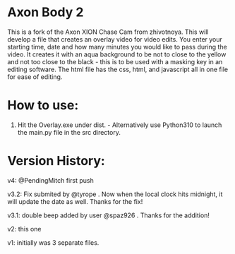 # Axon Body 2
This is a fork of the Axon XION Chase Cam from zhivotnoya. This will develop a file that creates an overlay video for video edits. You enter your starting time, date and how many minutes you would like to pass during the video. It creates it with an aqua background to be not to close to the yellow and not too close to the black - this is to be used with a masking key in an editing software. The html file has the css, html, and javascript all in one file for ease of editing. 

# How to use:

1) Hit the Overlay.exe under dist. - Alternatively use Python310 to launch the main.py file in the src directory.

# Version History:
v4: @PendingMitch first push

v3.2: Fix submited by @tyrope . Now when the local clock hits midnight, it will update the date as well.  Thanks for the fix!

v3.1: double beep added by user @spaz926 .  Thanks for the addition!

v2: this one

v1: initially was 3 separate files.
